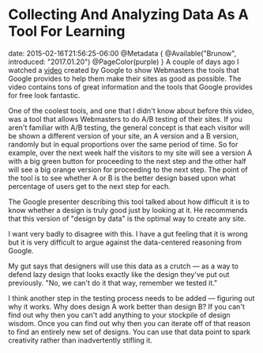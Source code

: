 # Collecting And Analyzing Data As A Tool For Learning
date: 2015-02-16T21:56:25-06:00
@Metadata {
  @Available("Brunow", introduced: "2017.01.20")
  @PageColor(purple)
}
A couple of days ago I watched a [video](http://www.youtube.com/watch?v=9yKjrdcC8wA) created by Google to show Webmasters the tools that Google provides to help them make their sites as good as possible. The video contains tons of great information and the tools that Google provides for free look fantastic.

One of the coolest tools, and one that I didn't know about before this video, was a tool that allows Webmasters to do A/B testing of their sites. If you aren't familiar with A/B testing, the general concept is that each visitor will be shown a different version of your site, an A version and a B version, randomly but in equal proportions over the same period of time. So for example, over the next week half the visitors to my site will see a version A with a big green button for proceeding to the next step and the other half will see a big orange version for proceeding to the next step. The point of the tool is to see whether A or B is the better design based upon what percentage of users get to the next step for each.

The Google presenter describing this tool talked about how difficult it is to know whether a design is truly good just by looking at it. He recommends that this version of "design by data" is the optimal way to create any site.

I want very badly to disagree with this. I have a gut feeling that it is wrong but it is very difficult to argue against the data-centered reasoning from Google.

My gut says that designers will use this data as a crutch &mdash; as a way to defend lazy design that looks exactly like the design they've put out previously. "No, we can't do it that way, remember we tested it."

I think another step in the testing process needs to be added &mdash; figuring out why it works. Why does design A work better than design B? If you can't find out why then you can't add anything to your stockpile of design wisdom. Once you can find out why then you can iterate off of that reason to find an entirely new set of designs. You can use that data point to spark creativity rather than inadvertently stifling it.
